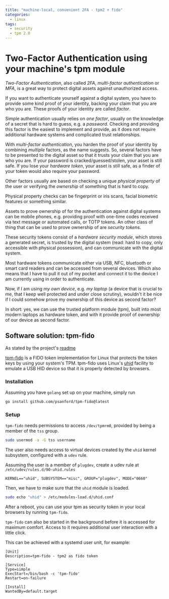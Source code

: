 ```yaml
---
title: "machine-local, convenient 2FA - tpm2 + fido"
categories:
  - linux
tags:
  - security
  - tpm 2.0
---
```


# Two-Factor Authentication using your machine's tpm module

_Two-Factor Authentication_, also called _2FA_, _multi-factor authentication_
or _MFA_, is a great way to protect digital assets against unauthorized
access.

If you want to authenticate yourself against a digital system, you have to
provide some kind proof of your identity, backing your claim that you are who
you are. These proofs of your identity are called _factor_.

Simple authentication usually relies on _one factor_, usually on the knowledge
of a secret that is hard to guess, e.g. a _password_. Checking and providing
this factor is the easiest to implement and provide, as it does not require
additional hardware systems and complicated trust relationships.

With _multi-factor authentication_, you harden the proof of your identity by
combining _multiple_ factors, as the name suggests. So, several factors have to
be presented to the digital asset so that it trusts your claim that you are who
you are. If your password is cracked/guessed/stolen, your asset is still safe.
If you lose your _hardware token_, your asset is still safe, as a finder of
your token would also require your password.

Other factors usually are based on checking a unique _physical property_ of the
user or verifying the _ownership_ of something that is hard to copy.

Physical property checks can be fingerprint or iris scans, facial biometric
features or something similar.

Assets to prove ownership of for the authentication against digital systems can
be mobile phones, e.g. providing proof with one-time codes received via text
message or automated calls, or TOTP tokens. An other class of thing that can be
used to prove ownership of are _security tokens_.

These security tokens consist of a _hardware security module_, which stores a
generated secret, is trusted by the digital system (read: hard to copy, only
accessible with physical possession), and can communicate with the digital
system.

Most hardware tokens communicate either via USB, NFC, bluetooth or smart card
readers and can be accessed from several devices. Which also means that I have
to pull it out of my pocket and connect it to the device I am currently using
in order to authenticate.

Now, if I am using _my own device_, e.g. _my laptop_ (a device that is crucial
to me, that I keep well protected and under close scrutiny), wouldn't it be
nice if I could somehow prove my ownership of this device as second factor?

In short: yes, we can use the trusted platform module (tpm), built into most
modern laptops as hardware token, and with it provide proof of ownership of our
device as second factor.

## Software solution: tpm-fido

As stated by the project's [readme](https://github.com/psanford/tpm-fido/blob/main/Readme.md)

[tpm-fido](https://github.com/psanford/tpm-fido) is a FIDO token implementation
for Linux that protects the token keys by using your system's TPM. tpm-fido
uses Linux's [uhid](https://github.com/psanford/uhid) facility to emulate a USB
HID device so that it is properly detected by browsers.

### Installation

Assuming you have `golang` set up on your machine, simply run

```bash
go install github.com/psanford/tpm-fido@latest
```

### Setup

`tpm-fido` needs permissions to access `/dev/tpmrm0`, provided by being a
member of the `tss` group.

```bash
sudo usermod -a -G tss username
```

The user also needs access to virtual devices created by the `uhid` kernel
subsystem, configured with a `udev` rule.

Assuming the user is a member of `plugdev`, create a udev rule at
`/etc/udev/rules.d/90-uhid.rules`

```text
KERNEL=="uhid", SUBSYSTEM=="misc", GROUP="plugdev", MODE="0660"
```

Then, we have to make sure that the `uhid` module is loaded.

```bash
sudo echo "uhid" > /etc/modules-load.d/uhid.conf
```

After a reboot, you can use your tpm as security token in your local browsers
by running `tpm-fido`.

`tpm-fido` can also be started in the background before it is accessed for
maximum comfort. Access to it requires additional user interaction with a little
click.

This can be achieved with a systemd user unit, for example:

```text
[Unit]
Description=tpm-fido - tpm2 as fido token

[Service]
Type=simple
ExecStart=/bin/bash -c 'tpm-fido'
Restart=on-failure

[Install]
WantedBy=default.target
```
